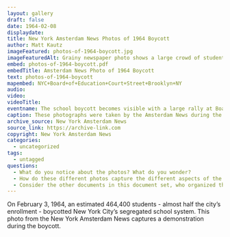 ```yaml
---
layout: gallery
draft: false
date: 1964-02-08
displaydate: 
title: New York Amsterdam News Photos of 1964 Boycott
author: Matt Kautz
imageFeatured: photos-of-1964-boycott.jpg
imageFeaturedAlt: Grainy newspaper photo shows a large crowd of students who are boycotting segregated schools
embed: photos-of-1964-boycott.pdf
embedTitle: Amsterdam News Photo of 1964 Boycott
text: photos-of-1964-boycott
mapembed: NYC+Board+of+Education+Court+Street+Brooklyn+NY
audio: 
video: 
videoTitle: 
eventname: The school boycott becomes visible with a large rally at Board of Education HQ in Brooklyn.
caption: These photographs were taken by the Amsterdam News during the 1964 Boycott. Newspaper captions:\ 1) RALLY CLIMAXES BOYCOTT - The public school boycott is climaxed by a huge rally at the Board of Education headquarters in Brooklyn. More than 100 policemen were assigned to this downtown Brooklyn area. The peaceful anti-segregation boycott was more successtul than leaders had predicted With over one third of the city's million public school students boycotting schools. 2) COORDINATOR - Bayard Rustin, prime organizer of the 500,000 March on Washington last summer, was the director of the February 3 citywide boycott of the public schools. Reverand Milton A. Galamision, president of the Citywide Committee for Integrated Schools, which is oiganizong the boycott said "Because of Rustin's role in the March On Washington, in which all of the civil rights and many liberal, labor and religious groups participated, his work on the boycott is considered symbolic of the broad support the action is receiving."
archive_source: New York Amsterdam News
source_link: https://archive-link.com
copyright: New York Amsterdam News
categories:
  - uncategorized
tags:
  - untagged
questions:
  - What do you notice about the photos? What do you wonder?
  - How do these different photos capture the different aspects of the protest?
  - Consider the other documents in this document set, who organized this boycott? Who made it such a large demonstration?
---
```


On February 3, 1964, an estimated 464,400 students - almost half the city’s enrollment - boycotted New York City’s segregated school system. This photo from the New York Amsterdam News captures a demonstration during the boycott.
